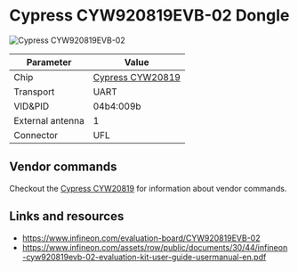 # Cypress CYW920819EVB-02 Dongle

![Cypress CYW920819EVB-02](Cypress_CYW920819EVB-02.avif)

| Parameter        | Value                                        |
| ---------------- | -------------------------------------------- |
| Chip             | [Cypress CYW20819](Chip_Cypress_CYW20819.md) |
| Transport        | UART                                         |
| VID&PID          | 04b4:009b                                    |
| External antenna | 1                                            |
| Connector        | UFL                                          |

## Vendor commands

Checkout the [Cypress CYW20819](Chip_Cypress_CYW20819.md) for information about vendor commands.

## Links and resources

- <https://www.infineon.com/evaluation-board/CYW920819EVB-02>
- <https://www.infineon.com/assets/row/public/documents/30/44/infineon-cyw920819evb-02-evaluation-kit-user-guide-usermanual-en.pdf>
